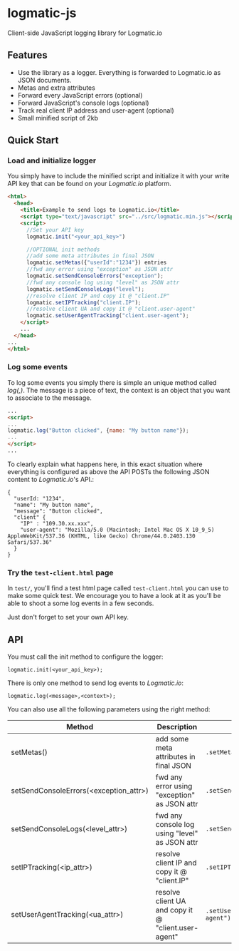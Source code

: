 # logmatic-js

Client-side JavaScript logging library for Logmatic.io

## Features

- Use the library as a logger. Everything is forwarded to Logmatic.io as JSON documents.
- Metas and extra attributes
- Forward every JavaScript errors (optional)
- Forward JavaScript's console logs (optional)
- Track real client IP address and user-agent (optional)
- Small minified script of 2kb

## Quick Start

### Load and initialize logger

You simply have to include the minified script and initialize it with your write API key that can be found on your *Logmatic.io* platform.

```html
<html>
  <head>
    <title>Example to send logs to Logmatic.io</title>
    <script type="text/javascript" src="../src/logmatic.min.js"></script>
    <script>
      //Set your API key
      logmatic.init("<your_api_key>")

      //OPTIONAL init methods
      //add some meta attributes in final JSON
      logmatic.setMetas({"userId":"1234"}) entries
      //fwd any error using "exception" as JSON attr
      logmatic.setSendConsoleErrors("exception");
      //fwd any console log using "level" as JSON attr
      logmatic.setSendConsoleLogs("level");
      //resolve client IP and copy it @ "client.IP"
      logmatic.setIPTracking("client.IP");
      //resolve client UA and copy it @ "client.user-agent"
      logmatic.setUserAgentTracking("client.user-agent");
	</script>
    ...
  </head>
...
</html>
```

### Log some events

To log some events you simply there is simple an unique method called *log(<message>,<context>)*. The message is a piece of text, the context is an object that you want to associate to the message.

```html
...
<script>
...
logmatic.log("Button clicked", {name: "My button name"});
...
</script>
...
```

To clearly explain what happens here, in this exact situation where everything is configured as above the API POSTs the following JSON content to *Logmatic.io*'s API.:

```
{
  "userId: "1234",
  "name": "My button name",
  "message": "Button clicked",
  "client" {
    "IP" : "109.30.xx.xxx",
    "user-agent": "Mozilla/5.0 (Macintosh; Intel Mac OS X 10_9_5) AppleWebKit/537.36 (KHTML, like Gecko) Chrome/44.0.2403.130 Safari/537.36"
  }
}
```

### Try the `test-client.html` page

In `test/`, you'll find a test html page called `test-client.html` you can use to make some quick test.
We encourage you to have a look at it as you'll be able to shoot a some log events in a few seconds.

Just don't forget to set your own API key.

## API

You must call the init method to configure the logger:
```
logmatic.init(<your_api_key>);
```

There is only one method to send log events to *Logmatic.io*:
```
logmatic.log(<message>,<context>);
```

You can also use all the following parameters using the right method:

| Method        | Description           |  Example  |
| ------------- | ------------- |  ----- |
| setMetas(<object>) | add some meta attributes in final JSON | `.setMetas({"userId":"1234"})` |
| setSendConsoleErrors(<exception_attr>) | fwd any error using "exception" as JSON attr | `.setSendConsoleErrors("exception");`|
| setSendConsoleLogs(<level_attr>) | fwd any console log using "level" as JSON attr | `.setSendConsoleLogs("level")`|
| setIPTracking(<ip_attr>) | resolve client IP and copy it @ "client.IP" | `.setIPTracking("client.IP")`|
| setUserAgentTracking(<ua_attr>) | resolve client UA and copy it @ "client.user-agent" | `.setUserAgentTracking("client.user-agent")`|
